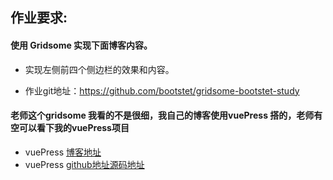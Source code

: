 ## 作业要求:

#### 使用 Gridsome 实现下面博客内容。

 - 实现左侧前四个侧边栏的效果和内容。

 - 作业git地址：https://github.com/bootstet/gridsome-bootstet-study

 #### 老师这个gridsome 我看的不是很细，我自己的博客使用vuePress 搭的，老师有空可以看下我的vuePress项目
 + vuePress [博客地址](https://bootstet.github.io/boke/) 
 + vuePress [github地址源码地址](https://github.com/bootstet/vuePress)